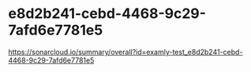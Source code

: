 # e8d2b241-cebd-4468-9c29-7afd6e7781e5
https://sonarcloud.io/summary/overall?id=examly-test_e8d2b241-cebd-4468-9c29-7afd6e7781e5
